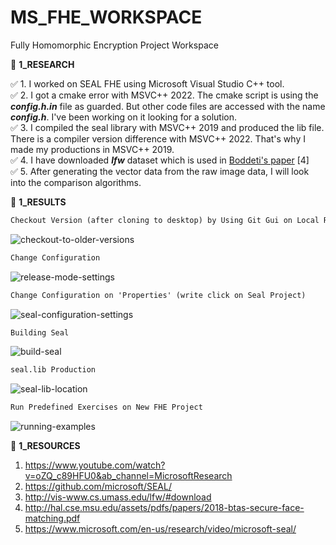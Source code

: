 # MS_FHE_WORKSPACE
Fully Homomorphic Encryption Project Workspace


🏁 **1_RESEARCH**

✅ 1. I worked on SEAL FHE using Microsoft Visual Studio C++ tool.\
✅ 2. I got a cmake error with MSVC++ 2022. The cmake script is using the ***config.h.in*** file as guarded. But other code files are accessed with the name ***config.h***. I've been working on it looking for a solution.\
✅ 3. I compiled the seal library with MSVC++ 2019 and produced the lib file. There is a compiler version difference with MSVC++ 2022. That's why I made my productions in  MSVC++ 2019.\
✅ 4. I have downloaded ***lfw*** dataset which is used in [Boddeti's paper](http://hal.cse.msu.edu/assets/pdfs/papers/2018-btas-secure-face-matching.pdf) [4] \
✅ 5. After generating the vector data from the raw image data, I will look into the comparison algorithms.

🏁 **1_RESULTS**
```diff
Checkout Version (after cloning to desktop) by Using Git Gui on Local Repository
```
![checkout-to-older-versions](https://user-images.githubusercontent.com/54834769/189739779-1fc3ef62-ada9-412b-9c6b-e9168d29f9d4.PNG)

```diff
Change Configuration
```
![release-mode-settings](https://user-images.githubusercontent.com/54834769/189739997-191ae5b5-f6bc-4103-8923-b75ac66d5da5.PNG)
```diff
Change Configuration on 'Properties' (write click on Seal Project)
```
![seal-configuration-settings](https://user-images.githubusercontent.com/54834769/189740403-5f00cc10-b841-41f7-8eb1-988198bfe3f5.PNG)

```diff
Building Seal
```
![build-seal](https://user-images.githubusercontent.com/54834769/189739399-c8c53b91-6ce1-484f-acde-5daaba7b84d8.PNG)

```diff
seal.lib Production
```
![seal-lib-location](https://user-images.githubusercontent.com/54834769/189740810-1a70a809-57ce-4db5-bb26-72392ea28a87.PNG)

```diff
Run Predefined Exercises on New FHE Project
```
![running-examples](https://user-images.githubusercontent.com/54834769/189740263-c1e5b54e-bc1f-47d6-be0c-85609da79e40.PNG)


🏁 **1_RESOURCES**
1. https://www.youtube.com/watch?v=oZQ_c89HFU0&ab_channel=MicrosoftResearch
2. https://github.com/microsoft/SEAL/
3. http://vis-www.cs.umass.edu/lfw/#download
4. http://hal.cse.msu.edu/assets/pdfs/papers/2018-btas-secure-face-matching.pdf
5. https://www.microsoft.com/en-us/research/video/microsoft-seal/
